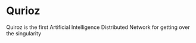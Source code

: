 # Qurioz
Quiroz is the first Artificial Intelligence Distributed Network for getting over the singularity
